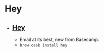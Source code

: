 # Hey
- [Hey](https://hey.com/)
  - 
  - Email at its best, new from Basecamp.
  - `brew cask install hey`
